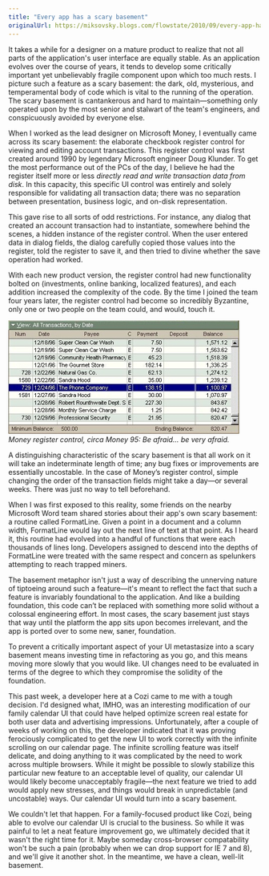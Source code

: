 ```yaml
---
title: "Every app has a scary basement"
originalUrl: https://miksovsky.blogs.com/flowstate/2010/09/every-app-has-a-scary-basement.html
---
```


<p>
  It takes a while for a designer on a mature product to realize that not all
  parts of the application&#39;s user interface are equally stable. As an
  application evolves over the course of years, it tends to develop some
  critically important yet unbelievably fragile component upon which too much
  rests. I picture such a feature as a scary basement: the dark, old,
  mysterious, and temperamental body of code which is vital to the running of
  the operation. The scary basement is cantankerous and hard to
  maintain—something only operated upon by the most senior and stalwart of the
  team&#39;s engineers, and conspicuously avoided by everyone else.
</p>
<p>
  When I worked as the lead designer on Microsoft Money, I eventually came
  across its scary basement: the elaborate checkbook register control for
  viewing and editing account transactions. This register control was first
  created around 1990 by legendary Microsoft engineer Doug Klunder. To get the
  most performance out of the PCs of the day, I believe he had the register
  itself more or less<em> directly read and write transaction data from disk</em
  >. In this capacity, this specific UI control was entirely and solely
  responsible for validating all transaction data; there was no separation
  between presentation, business logic, and on-disk representation.
</p>
<p>
  This gave rise to all sorts of odd restrictions. For instance, any dialog that
  created an account transaction had to instantiate, somewhere behind the
  scenes, a hidden instance of the register control. When the user entered data
  in dialog fields, the dialog carefully copied those values into the register,
  told the register to save it, and then tried to divine whether the save
  operation had worked.
</p>
<p>
  With each new product version, the register control had new functionality
  bolted on (investments, online banking, localized features), and each addition
  increased the complexity of the code. By the time I joined the team four years
  later, the register control had become so incredibly Byzantine, only one or
  two people on the team could, and would, touch it.
</p>
<p>
  <img
    src="/images/flowstate/6a00d83451fb6769e201348709b1a4970c-pi.jpeg"
    alt="Microsoft Money 95 Account Register"
  /><br /><em
    >Money register control, circa Money 95: Be afraid… be very afraid.</em
  >
</p>
<p>
  A distinguishing characteristic of the scary basement is that all work on it
  will take an indeterminate length of time; any bug fixes or improvements are
  essentially uncostable. In the case of Money’s register control, simple
  changing the order of the transaction fields might take a day—or several
  weeks. There was just no way to tell beforehand.
</p>
<p>
  When I was first exposed to this reality, some friends on the nearby Microsoft
  Word team shared stories about their app&#39;s own scary basement: a routine
  called FormatLine. Given a point in a document and a column width, FormatLine
  would lay out the next line of text at that point. As I heard it, this routine
  had evolved into a handful of functions that were each thousands of lines
  long. Developers assigned to descend into the depths of FormatLine were
  treated with the same respect and concern as spelunkers attempting to reach
  trapped miners.
</p>
<p>
  The basement metaphor isn&#39;t just a way of describing the unnerving nature
  of tiptoeing around such a feature—it&#39;s meant to reflect the fact that
  such a feature is invariably foundational to the application. And like a
  building foundation, this code can’t be replaced with something more solid
  without a colossal engineering effort. In most cases, the scary basement just
  stays that way until the platform the app sits upon becomes irrelevant, and
  the app is ported over to some new, saner, foundation.
</p>
<p>
  To prevent a critically important aspect of your UI metastasize into a scary
  basement means investing time in refactoring as you go, and this means moving
  more slowly that you would like. UI changes need to be evaluated in terms of
  the degree to which they compromise the solidity of the foundation.
</p>
<p>
  This past week, a developer here at a Cozi came to me with a tough decision.
  I&#39;d designed what, IMHO, was an interesting modification of our family
  calendar UI that could have helped optimize screen real estate for both user
  data and advertising impressions. Unfortunately, after a couple of weeks of
  working on this, the developer indicated that it was proving ferociously
  complicated to get the new UI to work correctly with the infinite scrolling on
  our calendar page. The infinite scrolling feature was itself delicate, and
  doing anything to it was complicated by the need to work across multiple
  browsers. While it might be possible to slowly stabilize this particular new
  feature to an acceptable level of quality, our calendar UI would likely become
  unacceptably fragile—the next feature we tried to add would apply new
  stresses, and things would break in unpredictable (and uncostable) ways. Our
  calendar UI would turn into a scary basement.
</p>
<p>
  We couldn&#39;t let that happen. For a family-focused product like Cozi, being
  able to evolve our calendar UI is crucial to the business. So while it was
  painful to let a neat feature improvement go, we ultimately decided that it
  wasn&#39;t the right time for it. Maybe someday cross-browser compatability
  won&#39;t be such a pain (probably when we can drop support for IE 7 and 8),
  and we&#39;ll give it another shot. In the meantime, we have a clean, well-lit
  basement.
</p>
